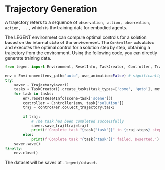 # Trajectory Generation

A trajectory refers to a sequence of `observation, action, observation, action, ...`, which is the training data for embodied agents.

The LEGENT environment can compute optimal controls for a solution based on the internal state of the environment. The `Controller` calculates and executes the optimal control for a solution step by step, obtaining a trajectory from the environment. Using the following code, you can directly generate training data.

``` python
from legent import Environment, ResetInfo, TaskCreator, Controller, TrajectorySaver

env = Environment(env_path="auto", use_animation=False) # significantly increase the sampling rate without using animations
try:
    saver = TrajectorySaver()
    tasks = TaskCreator().create_tasks(task_types=['come', 'goto'], method="hardcoding", scene_num=3) # or load from task files
    for task in tasks:
        env.reset(ResetInfo(scene=task['scene']))
        controller = Controller(env, task['solution'])
        traj = controller.collect_trajectory(task)
        
        if traj:
            # The task has been completed successfully
            saver.save_traj(traj=traj)
            print(f'Complete task "{task["task"]}" in {traj.steps} steps.')
        else:
            print(f'Complete task "{task["task"]}" failed. Deserted.')
    saver.save()
finally:
    env.close()
```

The dataset will be saved at `.legent/dataset`.